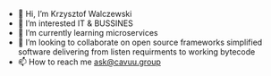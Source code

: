 - 👋 Hi, I’m Krzysztof Walczewski
- 👀 I’m interested IT & BUSSINES
- 🌱 I’m currently learning microservices
- 💞️ I’m looking to collaborate on open source frameworks simplified software delivering from listen requirments to working bytecode
- 📫 How to reach me ask@cavuu.group

<!---
cavuugroup/cavuugroup is a ✨ special ✨ repository because its `README.md` (this file) appears on your GitHub profile.
You can click the Preview link to take a look at your changes.
--->

